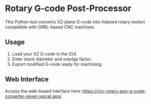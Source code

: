 # Rotary G-code Post-Processor

This Python tool converts XZ-plane G-code into indexed rotary motion compatible with GRBL-based CNC machines.

## Usage
1. Load your XZ G-code in the GUI.
2. Enter stock diameter and overlap factor.
3. Export modified G-code ready for machining.

## Web Interface
Access the web-based interface here: https://cnc-rotary-axis-g-code-converter-seven.vercel.app/	  
